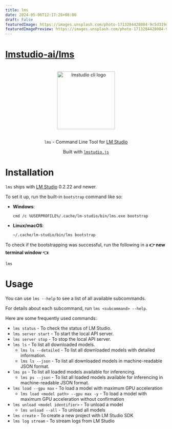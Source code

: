 ```yaml
---
title: lms
date: 2024-05-06T12:17:28+08:00
draft: False
featuredImage: https://images.unsplash.com/photo-1713284428084-9c5d319d4a8a?ixid=M3w0NjAwMjJ8MHwxfHJhbmRvbXx8fHx8fHx8fDE3MTQ5Njg5OTV8&ixlib=rb-4.0.3
featuredImagePreview: https://images.unsplash.com/photo-1713284428084-9c5d319d4a8a?ixid=M3w0NjAwMjJ8MHwxfHJhbmRvbXx8fHx8fHx8fDE3MTQ5Njg5OTV8&ixlib=rb-4.0.3
---
```


# [lmstudio-ai/lms](https://github.com/lmstudio-ai/lms)

<p align="center">
  <br/>
  <picture> 
    <source media="(prefers-color-scheme: dark)" srcset="https://files.lmstudio.ai/lms-dark.png">
    <source media="(prefers-color-scheme: light)" srcset="https://files.lmstudio.ai/lms-light.png">
    <img alt="lmstudio cli logo" src="https://files.lmstudio.ai/lms-light.png" width="180">
  </picture>
  <br/>
  <br/>
</p>

<p align="center"><bold><code>lms</code> - Command Line Tool for <a href="https://lmstudio.ai/">LM Studio</a></bold></p>
<p align="center">Built with <bold><code><a href="https://github.com/lmstudio-ai/lmstudio.js">lmstudio.js</a></code></bold></p>

# Installation

`lms` ships with [LM Studio](https://lmstudio.ai/) 0.2.22 and newer.

To set it up, run the built-in `bootstrap` command like so:

- **Windows**:

  ```shell
  cmd /c %USERPROFILE%/.cache/lm-studio/bin/lms.exe bootstrap
  ```

- **Linux/macOS**:

  ```shell
  ~/.cache/lm-studio/bin/lms bootstrap
  ```

To check if the bootstrapping was successful, run the following in a **👉 new terminal window 👈**:

```shell
lms
```

# Usage

You can use `lms --help` to see a list of all available subcommands.

For details about each subcommand, run `lms <subcommand> --help`.

Here are some frequently used commands:

- `lms status` - To check the status of LM Studio.
- `lms server start` - To start the local API server.
- `lms server stop` - To stop the local API server.
- `lms ls` - To list all downloaded models.
  - `lms ls --detailed` - To list all downloaded models with detailed information.
  - `lms ls --json` - To list all downloaded models in machine-readable JSON format.
- `lms ps` - To list all loaded models available for inferencing.
  - `lms ps --json` - To list all loaded models available for inferencing in machine-readable JSON format.
- `lms load --gpu max` - To load a model with maximum GPU acceleration
  - `lms load <model path> --gpu max -y` - To load a model with maximum GPU acceleration without confirmation
- `lms unload <model identifier>` - To unload a model
  - `lms unload --all` - To unload all models
- `lms create` - To create a new project with LM Studio SDK
- `lms log stream` - To stream logs from LM Studio
